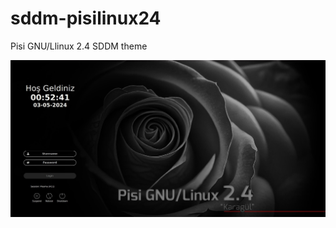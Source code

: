 # sddm-pisilinux24
Pisi GNU/Llinux 2.4 SDDM theme

![alt text](https://raw.githubusercontent.com/erkanisik1/sddm-pisilinux24/main/Previews/preview.jpg)
